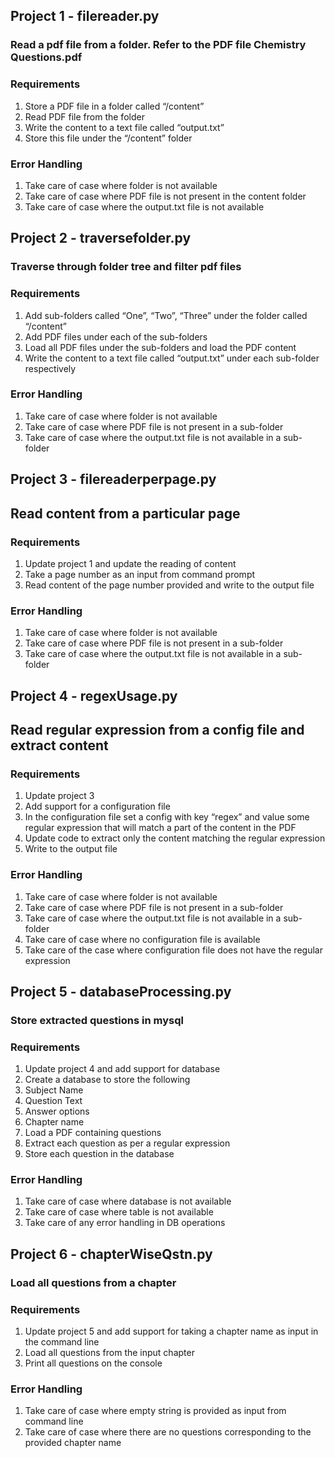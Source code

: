 ## Project 1 - filereader.py
### Read a pdf file from a folder. Refer to the PDF file Chemistry Questions.pdf
### Requirements
1. Store a PDF file in a folder called “/content”
2. Read PDF file from the folder
3. Write the content to a text file called “output.txt”
4. Store this file under the “/content” folder
### Error Handling
1. Take care of case where folder is not available
2. Take care of case where PDF file is not present in the content folder
3. Take care of case where the output.txt file is not available

## Project 2 - traversefolder.py
### Traverse through folder tree and filter pdf files
### Requirements
1. Add sub-folders called “One”, “Two”, “Three” under the folder called “/content”
2. Add PDF files under each of the sub-folders
3. Load all PDF files under the sub-folders and load the PDF content
4. Write the content to a text file called “output.txt” under each sub-folder respectively
### Error Handling
1. Take care of case where folder is not available
2. Take care of case where PDF file is not present in a sub-folder
3. Take care of case where the output.txt file is not available in a sub-folder

## Project 3 - filereaderperpage.py
## Read content from a particular page
### Requirements
1. Update project 1 and update the reading of content 
2. Take a page number as an input from command prompt
3. Read content of the page number provided and write to the output file
### Error Handling
1. Take care of case where folder is not available
2. Take care of case where PDF file is not present in a sub-folder
3. Take care of case where the output.txt file is not available in a sub-folder

## Project 4 - regexUsage.py
## Read regular expression from a config file and extract content
### Requirements
1. Update project 3
2. Add support for a configuration file 
3. In the configuration file set a config with key “regex” and value some regular expression that will match a part of the content in the PDF
4. Update code to extract only the content matching the regular expression 
5. Write to the output file
### Error Handling
1. Take care of case where folder is not available
2. Take care of case where PDF file is not present in a sub-folder
3. Take care of case where the output.txt file is not available in a sub-folder
4. Take care of case where no configuration file is available
5. Take care of the case where configuration file does not have the regular expression

## Project 5 - databaseProcessing.py
### Store extracted questions in mysql
### Requirements
1. Update project 4 and add support for database
2. Create a database to store the following
3. Subject Name
4. Question Text
5. Answer options
6. Chapter name
7. Load a PDF containing questions
8. Extract each question as per a regular expression
9. Store each question in the database
### Error Handling
1. Take care of case where database is not available
2. Take care of case where table is not available
3. Take care of any error handling in DB operations

## Project 6 - chapterWiseQstn.py
### Load all questions from a chapter
### Requirements
1. Update project 5 and add support for taking a chapter name as input in the command line
2. Load all questions from the input chapter
3. Print all questions on the console
### Error Handling
1. Take care of case where empty string is provided as input from command line
2. Take care of case where there are no questions corresponding to the provided chapter name

